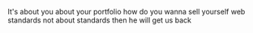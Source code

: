 It's about you about your portfolio
how do you wanna sell yourself
web standards not about standards then he will get us back
